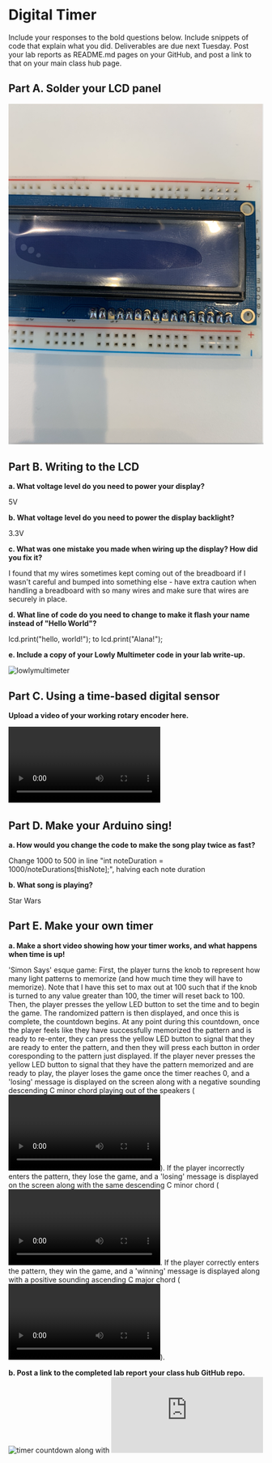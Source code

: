# Digital Timer
 
Include your responses to the bold questions below. Include snippets of code that explain what you did. Deliverables are due next Tuesday. Post your lab reports as README.md pages on your GitHub, and post a link to that on your main class hub page.

## Part A. Solder your LCD panel

![soldered](https://github.com/AlanaCrognale/IDD-Fa19-Lab2/blob/master/soldered.png)

## Part B. Writing to the LCD
 
**a. What voltage level do you need to power your display?**

5V

**b. What voltage level do you need to power the display backlight?**

3.3V
   
**c. What was one mistake you made when wiring up the display? How did you fix it?**

I found that my wires sometimes kept coming out of the breadboard if I wasn't careful and bumped into something else - have extra caution when handling a breadboard with so many wires and make sure that wires are securely in place.

**d. What line of code do you need to change to make it flash your name instead of "Hello World"?**

lcd.print("hello, world!"); to lcd.print("Alana!");
 
**e. Include a copy of your Lowly Multimeter code in your lab write-up.**

![lowlymultimeter](https://github.com/AlanaCrognale/IDD-Fa19-Lab2/blob/master/Lowly_Multimeter.ino)

## Part C. Using a time-based digital sensor

**Upload a video of your working rotary encoder here.**

![lowlymultimeter](https://github.com/AlanaCrognale/IDD-Fa19-Lab2/blob/master/Rotary%20Encoder.mov)

## Part D. Make your Arduino sing!

**a. How would you change the code to make the song play twice as fast?**

Change 1000 to 500 in line "int noteDuration = 1000/noteDurations[thisNote];", halving each note duration
 
**b. What song is playing?**

Star Wars

## Part E. Make your own timer

**a. Make a short video showing how your timer works, and what happens when time is up!**

'Simon Says' esque game: First, the player turns the knob to represent how many light patterns to memorize (and how much time they will have to memorize).  Note that I have this set to max out at 100 such that if the knob is turned to any value greater than 100, the timer will reset back to 100.  Then, the player presses the yellow LED button to set the time and to begin the game.  The randomized pattern is then displayed, and once this is complete, the countdown begins.  At any point during this countdown, once the player feels like they have successfully memorized the pattern and is ready to re-enter, they can press the yellow LED button to signal that they are ready to enter the pattern, and then they will press each button in order coresponding to the pattern just displayed.  If the player never presses the yellow LED button to signal that they have the pattern memorized and are ready to play, the player loses the game once the timer reaches 0, and a 'losing' message is displayed on the screen along with a negative sounding descending C minor chord playing out of the speakers (![no time](https://github.com/AlanaCrognale/IDD-Fa19-Lab2/blob/master/no%20time.mov)).  If the player incorrectly enters the pattern, they lose the game, and a 'losing' message is displayed on the screen along with the same descending C minor chord (![wrong patter](https://github.com/AlanaCrognale/IDD-Fa19-Lab2/blob/master/wrong%20pattern.mov).  If the player correctly enters the pattern, they win the game, and a 'winning' message is displayed along with a positive sounding ascending C major chord (![won](https://github.com/AlanaCrognale/IDD-Fa19-Lab2/blob/master/won.mov)).

**b. Post a link to the completed lab report your class hub GitHub repo.**
![timer countdown](https://github.com/AlanaCrognale/IDD-Fa19-Lab2/blob/master/Timer_Countdown.ino) along with ![pitches.h](https://github.com/AlanaCrognale/IDD-Fa19-Lab2/blob/master/pitches.h)
